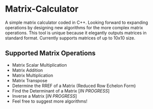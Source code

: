 # Matrix-Calculator

A simple matrix calculator coded in C++. Looking forward to expanding operations by designing new algorithms for the more complex matrix operations. This tool is unique because it elegantly outputs matrices in standard format. Currently supports matrices of up to 10x10 size.

## Supported Matrix Operations

+ Matrix Scalar Multiplication
+ Matrix Addition
+ Matrix Multiplication
+ Matrix Transpose
+ Determine the RREF of a Matrix (Reduced Row Echelon Form)
+ Find the Determinant of a Matrix [*IN PROGRESS*]
+ Inverse a Matrix [*IN PROGRESS*]
+ Feel free to suggest more algorithms!
